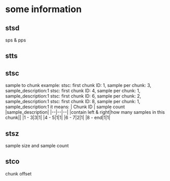 # some information
## stsd
sps & pps
## stts
## stsc
sample to chunk
example:
stsc: first chunk ID: 1, sample per chunk: 3, sample_description:1
stsc: first chunk ID: 4, sample per chunk: 1, sample_description:1
stsc: first chunk ID: 6, sample per chunk: 2, sample_description:1
stsc: first chunk ID: 8, sample per chunk: 1, sample_description:1
it means:
| Chunk ID | sample count |sample_description|
|--|--|--|
|contain left & right|how many samples in this chunk||
|1 - 3|3|1|
|4 - 5|1|1|
|6 - 7|2|1|
|8 - end|1|1|
## stsz
sample size and sample count
## stco
chunk offset
